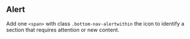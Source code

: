 ## Alert

Add one `<span>` with class `.bottom-nav-alertwithin` the icon to identify a section that requires attention or new content.

<!-- STORY -->
